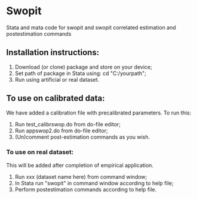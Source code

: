 # Swopit
Stata and mata code for swopit and swopit correlated estimation and postestimation commands

## Installation instructions:
1. Download (or clone) package and store on your device;
2. Set path of package in Stata using: cd "C:/yourpath";
3. Run using artificial or real dataset.

## To use on calibrated data:
We have added a calibration file with precalibrated parameters. To run this:
1. Run test_calibrswop.do from do-file editor;
2. Run appswop2.do from do-file editor;
3. (Un)comment post-estimation commands as you wish.

### To use on real dataset:
This will be added after completion of empirical application.
1. Run xxx (dataset name here) from command window;
2. In Stata run "swopit" in command window according to help file;
3. Perform postestimation commands according to help file.